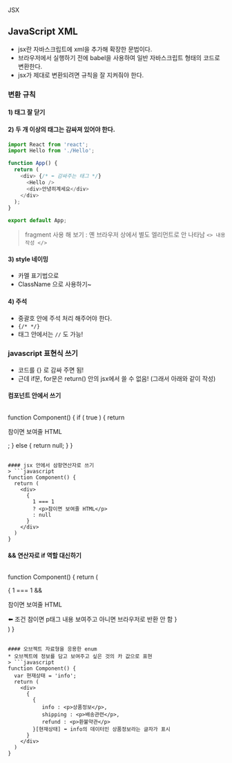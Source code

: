 JSX

## JavaScript XML
* jsx란 자바스크립트에 xml을 추가해 확장한 문법이다.
* 브라우저에서 실행하기 전에 babel을 사용하여 일반 자바스크립트 형태의 코드로 변환한다.
* jsx가 제대로 변환되려면 규칙을 잘 지켜줘야 한다. 

### 변환 규칙
#### 1) 태그 잘 닫기
#### 2) 두 개 이상의 태그는 감싸져 있어야 한다.
```javascript
import React from 'react';
import Hello from './Hello';

function App() {
  return (
    <div> {/* ⬅️ 감싸주는 태그 */}
      <Hello />
      <div>안녕히계세요</div>
    </div>
  );
}

export default App;
```
> fragment 사용 해 보기 : 옌 브라우저 상에서 별도 엘리먼트로 안 나타남
> ```<> 내용 작성 </>```

#### 3) style 네이밍
* 카멜 표기법으로
* ClassName 으로 사용하기~ 
#### 4) 주석
* 중괄호 안에 주석 처리 해주어야 한다.
* ``` {/* */} ```
* 태그 안에서는 ```//``` 도 가능! 

### javascript 표현식 쓰기
* 코드를 {} 로 감싸 주면 됨!
* 근데 if문, for문은 return() 안의 jsx에서 쓸 수 없음! (그래서 아래와 같이 작성)
#### 컴포넌트 안에서 쓰기
> ```javascript
function Component() {
  if ( true ) {
    return <p>참이면 보여줄 HTML</p>;
  } else {
    return null;
  }
} 
```

#### jsx 안에서 삼항연산자로 쓰기
> ```javascript
function Component() {
  return (
    <div>
      {
        1 === 1
        ? <p>참이면 보여줄 HTML</p>
        : null
      }
    </div>
  )
} 
```

#### && 연산자로 if 역할 대신하기
> ```javascript
function Component() {
  return (
    <div>
      {
        1 === 1 && <p>참이면 보여줄 HTML</p> ⬅️ 조건 참이면 p태그 내용 보여주고 아니면 브라우저로 반환 안 함
      }
    </div>
  )
}
```

#### 오브젝트 자료형을 응용한 enum
* 오브젝트에 정보를 담고 보여주고 싶은 것의 카 값으로 표현 
> ```javascript
function Component() {
  var 현재상태 = 'info';
  return (
    <div>
      {
        { 
           info : <p>상품정보</p>,
           shipping : <p>배송관련</p>,
           refund : <p>환불약관</p>
        }[현재상태] ⬅️ info의 데이터인 상품정보라는 글자가 표시
      }
    </div>
  )
}
```

